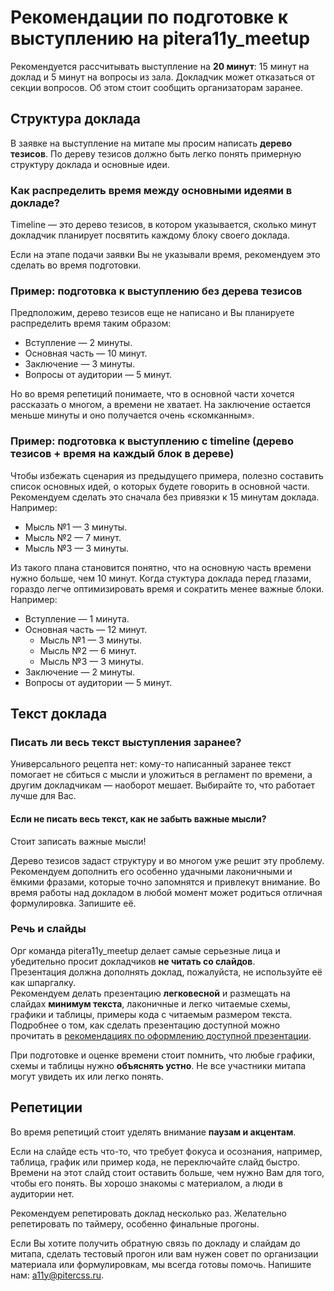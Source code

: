 # Рекомендации по подготовке к выступлению на pitera11y_meetup

Рекомендуется рассчитывать выступление на **20 минут**: 15 минут на доклад и 5 минут на вопросы из зала. Докладчик может отказаться от секции вопросов. Об этом стоит сообщить организаторам заранее.

## Структура доклада

В заявке на выступление на митапе мы просим написать **дерево тезисов**. По дереву тезисов должно быть легко понять примерную структуру доклада и основные идеи.

### Как распределить время между основными идеями в докладе?

Timeline — это дерево тезисов, в котором указывается, сколько минут докладчик планирует посвятить каждому блоку своего доклада.

Если на этапе подачи заявки Вы не указывали время, рекомендуем это сделать во время подготовки.

### Пример: подготовка к выступлению без дерева тезисов

Предположим, дерево тезисов еще не написано и Вы планируете распределить время таким образом:

* Вступление — 2 минуты.
* Основная часть — 10 минут.
* Заключение — 3 минуты.
* Вопросы от аудитории — 5 минут.

Но во время репетиций понимаете, что в основной части хочется рассказать о многом, а времени не хватает. На заключение остается меньше минуты и оно получается очень «скомканным».

### Пример: подготовка к выступлению с timeline (дерево тезисов + время на каждый блок в дереве)

Чтобы избежать сценария из предыдущего примера, полезно составить список основных идей, о которых будете говорить в основной части.<br>
Рекомендуем сделать это сначала без привязки к 15 минутам доклада. Например:

* Мысль №1 — 3 минуты.
* Мысль №2 — 7 минут.
* Мысль №3 — 3 минуты.

Из такого плана становится понятно, что на основную часть времени нужно больше, чем 10 минут. Когда стуктура доклада перед глазами, гораздо легче оптимизировать время и сократить менее важные блоки. Например:

* Вступление — 1 минута.
* Основная часть — 12 минут.
  * Мысль №1 — 3 минуты.
  * Мысль №2 — 6 минут.
  * Мысль №3 — 3 минуты.
* Заключение — 2 минуты.
* Вопросы от аудитории — 5 минут.

## Текст доклада

### Писать ли весь текст выступления заранее? 

Универсального рецепта нет: кому-то написанный заранее текст помогает не сбиться с мысли и уложиться в регламент по времени, а другим докладчикам — наоборот мешает. Выбирайте то, что работает лучше для Вас.

#### Если не писать весь текст, как не забыть важные мысли?

Стоит записать важные мысли! 

Дерево тезисов задаст структуру и во многом уже решит эту проблему.<br>
Рекомендуем дополнить его особенно удачными лаконичными и ёмкими фразами, которые точно запомнятся и привлекут внимание. Во время работы над докладом в любой момент может родиться отличная формулировка. Запишите её.

### Речь и слайды

Орг команда pitera11y_meetup делает самые серьезные лица и убедительно просит докладчиков **не читать со слайдов**.<br>
Презентация должна дополнять доклад, пожалуйста, не используйте её как шпаргалку.<br>
Рекомендуем делать презентацию **легковесной** и размещать на слайдах **минимум текста**, лаконичные и легко читаемые схемы, графики и таблицы, примеры кода с читаемым размером текста. Подробнее о том, как сделать презентацию доступной можно прочитать в [рекомендациях по оформлению доступной презентации](./accessible-slide-guidelines.md).

При подготовке и оценке времени стоит помнить, что любые графики, схемы и таблицы нужно **объяснять устно**. Не все участники митапа могут увидеть их или легко понять. 

## Репетиции

Во время репетиций стоит уделять внимание **паузам и акцентам**.

Если на слайде есть что-то, что требует фокуса и осознания, например, таблица, график или пример кода, не переключайте слайд быстро. Времени на этот слайд стоит оставить больше, чем нужно Вам для того, чтобы его понять. Вы хорошо знакомы с материалом, а люди в аудитории нет.

Рекомендуем репетировать доклад несколько раз. Желательно репетировать по таймеру, особенно финальные прогоны.

Если Вы хотите получить обратную связь по докладу и слайдам до митапа, сделать тестовый прогон или вам нужен совет по организации материала или формулировкам, мы всегда готовы помочь. Напишите нам: [a11y@pitercss.ru](mailto:a11y@pitercss.ru).
